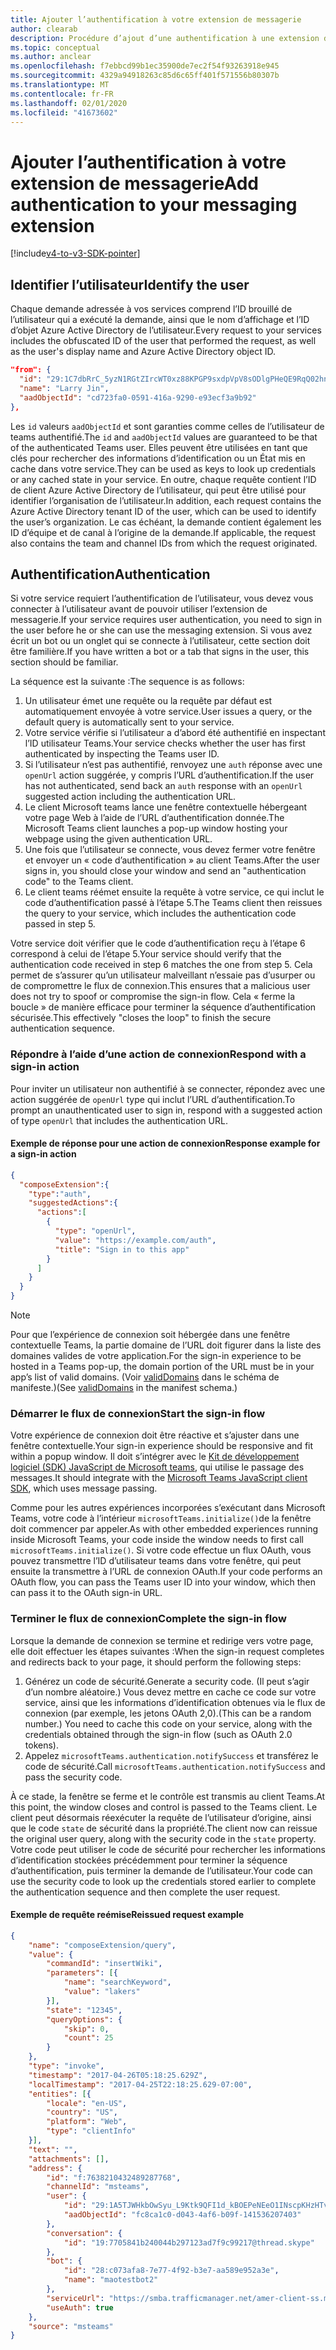 ```yaml
---
title: Ajouter l’authentification à votre extension de messagerie
author: clearab
description: Procédure d’ajout d’une authentification à une extension de messagerie
ms.topic: conceptual
ms.author: anclear
ms.openlocfilehash: f7ebbcd99b1ec35900de7ec2f54f93263918e945
ms.sourcegitcommit: 4329a94918263c85d6c65ff401f571556b80307b
ms.translationtype: MT
ms.contentlocale: fr-FR
ms.lasthandoff: 02/01/2020
ms.locfileid: "41673602"
---
```

# <a name="add-authentication-to-your-messaging-extension"></a><span data-ttu-id="4bfe1-103">Ajouter l’authentification à votre extension de messagerie</span><span class="sxs-lookup"><span data-stu-id="4bfe1-103">Add authentication to your messaging extension</span></span>

[!include[v4-to-v3-SDK-pointer](~/includes/v4-to-v3-pointer-me.md)]

## <a name="identify-the-user"></a><span data-ttu-id="4bfe1-104">Identifier l’utilisateur</span><span class="sxs-lookup"><span data-stu-id="4bfe1-104">Identify the user</span></span>

<span data-ttu-id="4bfe1-105">Chaque demande adressée à vos services comprend l’ID brouillé de l’utilisateur qui a exécuté la demande, ainsi que le nom d’affichage et l’ID d’objet Azure Active Directory de l’utilisateur.</span><span class="sxs-lookup"><span data-stu-id="4bfe1-105">Every request to your services includes the obfuscated ID of the user that performed the request, as well as the user's display name and Azure Active Directory object ID.</span></span>

```json
"from": {
  "id": "29:1C7dbRrC_5yzN1RGtZIrcWT0xz88KPGP9sxdpVpV8sODlgPHeQE9RqQ02hnpuKzy6zZ-AaZx6swUOMj_Dsdse3TQ4sIaeebbFBF-VgjJy_nY",
  "name": "Larry Jin",
  "aadObjectId": "cd723fa0-0591-416a-9290-e93ecf3a9b92"
},
```

<span data-ttu-id="4bfe1-106">Les `id` valeurs `aadObjectId` et sont garanties comme celles de l’utilisateur de teams authentifié.</span><span class="sxs-lookup"><span data-stu-id="4bfe1-106">The `id` and `aadObjectId` values are guaranteed to be that of the authenticated Teams user.</span></span> <span data-ttu-id="4bfe1-107">Elles peuvent être utilisées en tant que clés pour rechercher des informations d’identification ou un État mis en cache dans votre service.</span><span class="sxs-lookup"><span data-stu-id="4bfe1-107">They can be used as keys to look up credentials or any cached state in your service.</span></span> <span data-ttu-id="4bfe1-108">En outre, chaque requête contient l’ID de client Azure Active Directory de l’utilisateur, qui peut être utilisé pour identifier l’organisation de l’utilisateur.</span><span class="sxs-lookup"><span data-stu-id="4bfe1-108">In addition, each request contains the Azure Active Directory tenant ID of the user, which can be used to identify the user’s organization.</span></span> <span data-ttu-id="4bfe1-109">Le cas échéant, la demande contient également les ID d’équipe et de canal à l’origine de la demande.</span><span class="sxs-lookup"><span data-stu-id="4bfe1-109">If applicable, the request also contains the team and channel IDs from which the request originated.</span></span>

## <a name="authentication"></a><span data-ttu-id="4bfe1-110">Authentification</span><span class="sxs-lookup"><span data-stu-id="4bfe1-110">Authentication</span></span>

<span data-ttu-id="4bfe1-111">Si votre service requiert l’authentification de l’utilisateur, vous devez vous connecter à l’utilisateur avant de pouvoir utiliser l’extension de messagerie.</span><span class="sxs-lookup"><span data-stu-id="4bfe1-111">If your service requires user authentication, you need to sign in the user before he or she can use the messaging extension.</span></span> <span data-ttu-id="4bfe1-112">Si vous avez écrit un bot ou un onglet qui se connecte à l’utilisateur, cette section doit être familière.</span><span class="sxs-lookup"><span data-stu-id="4bfe1-112">If you have written a bot or a tab that signs in the user, this section should be familiar.</span></span>

<span data-ttu-id="4bfe1-113">La séquence est la suivante :</span><span class="sxs-lookup"><span data-stu-id="4bfe1-113">The sequence is as follows:</span></span>

1. <span data-ttu-id="4bfe1-114">Un utilisateur émet une requête ou la requête par défaut est automatiquement envoyée à votre service.</span><span class="sxs-lookup"><span data-stu-id="4bfe1-114">User issues a query, or the default query is automatically sent to your service.</span></span>
2. <span data-ttu-id="4bfe1-115">Votre service vérifie si l’utilisateur a d’abord été authentifié en inspectant l’ID utilisateur Teams.</span><span class="sxs-lookup"><span data-stu-id="4bfe1-115">Your service checks whether the user has first authenticated by inspecting the Teams user ID.</span></span>
3. <span data-ttu-id="4bfe1-116">Si l’utilisateur n’est pas authentifié, renvoyez une `auth` réponse avec une `openUrl` action suggérée, y compris l’URL d’authentification.</span><span class="sxs-lookup"><span data-stu-id="4bfe1-116">If the user has not authenticated, send back an `auth` response with an `openUrl` suggested action including the authentication URL.</span></span>
4. <span data-ttu-id="4bfe1-117">Le client Microsoft teams lance une fenêtre contextuelle hébergeant votre page Web à l’aide de l’URL d’authentification donnée.</span><span class="sxs-lookup"><span data-stu-id="4bfe1-117">The Microsoft Teams client launches a pop-up window hosting your webpage using the given authentication URL.</span></span>
5. <span data-ttu-id="4bfe1-118">Une fois que l’utilisateur se connecte, vous devez fermer votre fenêtre et envoyer un « code d’authentification » au client Teams.</span><span class="sxs-lookup"><span data-stu-id="4bfe1-118">After the user signs in, you should close your window and send an "authentication code" to the Teams client.</span></span>
6. <span data-ttu-id="4bfe1-119">Le client teams réémet ensuite la requête à votre service, ce qui inclut le code d’authentification passé à l’étape 5.</span><span class="sxs-lookup"><span data-stu-id="4bfe1-119">The Teams client then reissues the query to your service, which includes the authentication code passed in step 5.</span></span>

<span data-ttu-id="4bfe1-120">Votre service doit vérifier que le code d’authentification reçu à l’étape 6 correspond à celui de l’étape 5.</span><span class="sxs-lookup"><span data-stu-id="4bfe1-120">Your service should verify that the authentication code received in step 6 matches the one from step 5.</span></span> <span data-ttu-id="4bfe1-121">Cela permet de s’assurer qu’un utilisateur malveillant n’essaie pas d’usurper ou de compromettre le flux de connexion.</span><span class="sxs-lookup"><span data-stu-id="4bfe1-121">This ensures that a malicious user does not try to spoof or compromise the sign-in flow.</span></span> <span data-ttu-id="4bfe1-122">Cela « ferme la boucle » de manière efficace pour terminer la séquence d’authentification sécurisée.</span><span class="sxs-lookup"><span data-stu-id="4bfe1-122">This effectively "closes the loop" to finish the secure authentication sequence.</span></span>

### <a name="respond-with-a-sign-in-action"></a><span data-ttu-id="4bfe1-123">Répondre à l’aide d’une action de connexion</span><span class="sxs-lookup"><span data-stu-id="4bfe1-123">Respond with a sign-in action</span></span>

<span data-ttu-id="4bfe1-124">Pour inviter un utilisateur non authentifié à se connecter, répondez avec une action suggérée de `openUrl` type qui inclut l’URL d’authentification.</span><span class="sxs-lookup"><span data-stu-id="4bfe1-124">To prompt an unauthenticated user to sign in, respond with a suggested action of type `openUrl` that includes the authentication URL.</span></span>

#### <a name="response-example-for-a-sign-in-action"></a><span data-ttu-id="4bfe1-125">Exemple de réponse pour une action de connexion</span><span class="sxs-lookup"><span data-stu-id="4bfe1-125">Response example for a sign-in action</span></span>

```json
{
  "composeExtension":{
    "type":"auth",
    "suggestedActions":{
      "actions":[
        {
          "type": "openUrl",
          "value": "https://example.com/auth",
          "title": "Sign in to this app"
        }
      ]
    }
  }
}
```

> [!NOTE]
> <span data-ttu-id="4bfe1-126">Pour que l’expérience de connexion soit hébergée dans une fenêtre contextuelle Teams, la partie domaine de l’URL doit figurer dans la liste des domaines valides de votre application.</span><span class="sxs-lookup"><span data-stu-id="4bfe1-126">For the sign-in experience to be hosted in a Teams pop-up, the domain portion of the URL must be in your app’s list of valid domains.</span></span> <span data-ttu-id="4bfe1-127">(Voir [validDomains](~/resources/schema/manifest-schema.md#validdomains) dans le schéma de manifeste.)</span><span class="sxs-lookup"><span data-stu-id="4bfe1-127">(See [validDomains](~/resources/schema/manifest-schema.md#validdomains) in the manifest schema.)</span></span>

### <a name="start-the-sign-in-flow"></a><span data-ttu-id="4bfe1-128">Démarrer le flux de connexion</span><span class="sxs-lookup"><span data-stu-id="4bfe1-128">Start the sign-in flow</span></span>

<span data-ttu-id="4bfe1-129">Votre expérience de connexion doit être réactive et s’ajuster dans une fenêtre contextuelle.</span><span class="sxs-lookup"><span data-stu-id="4bfe1-129">Your sign-in experience should be responsive and fit within a popup window.</span></span> <span data-ttu-id="4bfe1-130">Il doit s’intégrer avec le [Kit de développement logiciel (SDK) JavaScript de Microsoft teams](/javascript/api/overview/msteams-client), qui utilise le passage des messages.</span><span class="sxs-lookup"><span data-stu-id="4bfe1-130">It should integrate with the [Microsoft Teams JavaScript client SDK](/javascript/api/overview/msteams-client), which uses message passing.</span></span>

<span data-ttu-id="4bfe1-131">Comme pour les autres expériences incorporées s’exécutant dans Microsoft Teams, votre code à l’intérieur `microsoftTeams.initialize()`de la fenêtre doit commencer par appeler.</span><span class="sxs-lookup"><span data-stu-id="4bfe1-131">As with other embedded experiences running inside Microsoft Teams, your code inside the window needs to first call `microsoftTeams.initialize()`.</span></span> <span data-ttu-id="4bfe1-132">Si votre code effectue un flux OAuth, vous pouvez transmettre l’ID d’utilisateur teams dans votre fenêtre, qui peut ensuite la transmettre à l’URL de connexion OAuth.</span><span class="sxs-lookup"><span data-stu-id="4bfe1-132">If your code performs an OAuth flow, you can pass the Teams user ID into your window, which then can pass it to the OAuth sign-in URL.</span></span>

### <a name="complete-the-sign-in-flow"></a><span data-ttu-id="4bfe1-133">Terminer le flux de connexion</span><span class="sxs-lookup"><span data-stu-id="4bfe1-133">Complete the sign-in flow</span></span>

<span data-ttu-id="4bfe1-134">Lorsque la demande de connexion se termine et redirige vers votre page, elle doit effectuer les étapes suivantes :</span><span class="sxs-lookup"><span data-stu-id="4bfe1-134">When the sign-in request completes and redirects back to your page, it should perform the following steps:</span></span>

1. <span data-ttu-id="4bfe1-135">Générez un code de sécurité.</span><span class="sxs-lookup"><span data-stu-id="4bfe1-135">Generate a security code.</span></span> <span data-ttu-id="4bfe1-136">(Il peut s’agir d’un nombre aléatoire.) Vous devez mettre en cache ce code sur votre service, ainsi que les informations d’identification obtenues via le flux de connexion (par exemple, les jetons OAuth 2,0).</span><span class="sxs-lookup"><span data-stu-id="4bfe1-136">(This can be a random number.) You need to cache this code on your service, along with the credentials obtained through the sign-in flow (such as OAuth 2.0 tokens).</span></span>
2. <span data-ttu-id="4bfe1-137">Appelez `microsoftTeams.authentication.notifySuccess` et transférez le code de sécurité.</span><span class="sxs-lookup"><span data-stu-id="4bfe1-137">Call `microsoftTeams.authentication.notifySuccess` and pass the security code.</span></span>

<span data-ttu-id="4bfe1-138">À ce stade, la fenêtre se ferme et le contrôle est transmis au client Teams.</span><span class="sxs-lookup"><span data-stu-id="4bfe1-138">At this point, the window closes and control is passed to the Teams client.</span></span> <span data-ttu-id="4bfe1-139">Le client peut désormais réexécuter la requête de l’utilisateur d’origine, ainsi que le code `state` de sécurité dans la propriété.</span><span class="sxs-lookup"><span data-stu-id="4bfe1-139">The client now can reissue the original user query, along with the security code in the `state` property.</span></span> <span data-ttu-id="4bfe1-140">Votre code peut utiliser le code de sécurité pour rechercher les informations d’identification stockées précédemment pour terminer la séquence d’authentification, puis terminer la demande de l’utilisateur.</span><span class="sxs-lookup"><span data-stu-id="4bfe1-140">Your code can use the security code to look up the credentials stored earlier to complete the authentication sequence and then complete the user request.</span></span>

#### <a name="reissued-request-example"></a><span data-ttu-id="4bfe1-141">Exemple de requête reémise</span><span class="sxs-lookup"><span data-stu-id="4bfe1-141">Reissued request example</span></span>

```json
{
    "name": "composeExtension/query",
    "value": {
        "commandId": "insertWiki",
        "parameters": [{
            "name": "searchKeyword",
            "value": "lakers"
        }],
        "state": "12345",
        "queryOptions": {
            "skip": 0,
            "count": 25
        }
    },
    "type": "invoke",
    "timestamp": "2017-04-26T05:18:25.629Z",
    "localTimestamp": "2017-04-25T22:18:25.629-07:00",
    "entities": [{
        "locale": "en-US",
        "country": "US",
        "platform": "Web",
        "type": "clientInfo"
    }],
    "text": "",
    "attachments": [],
    "address": {
        "id": "f:7638210432489287768",
        "channelId": "msteams",
        "user": {
            "id": "29:1A5TJWHkbOwSyu_L9Ktk9QFI1d_kBOEPeNEeO1INscpKHzHTvWfiau5AX_6y3SuiOby-r73dzHJ17HipUWqGPgw",
            "aadObjectId": "fc8ca1c0-d043-4af6-b09f-141536207403"
        },
        "conversation": {
            "id": "19:7705841b240044b297123ad7f9c99217@thread.skype"
        },
        "bot": {
            "id": "28:c073afa8-7e77-4f92-b3e7-aa589e952a3e",
            "name": "maotestbot2"
        },
        "serviceUrl": "https://smba.trafficmanager.net/amer-client-ss.msg/",
        "useAuth": true
    },
    "source": "msteams"
}
```


